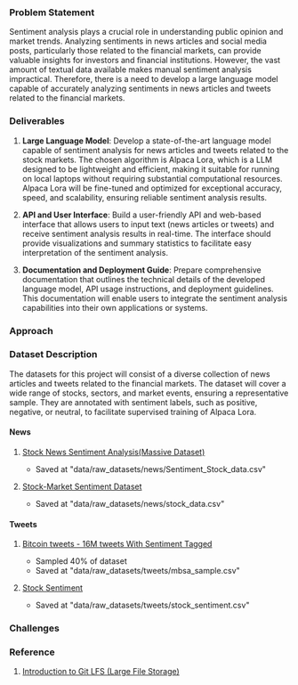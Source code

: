 ### Problem Statement

Sentiment analysis plays a crucial role in understanding public opinion and market trends. Analyzing sentiments in news articles and social media posts, particularly those related to the financial markets, can provide valuable insights for investors and financial institutions. However, the vast amount of textual data available makes manual sentiment analysis impractical. Therefore, there is a need to develop a large language model capable of accurately analyzing sentiments in news articles and tweets related to the financial markets.

### Deliverables

1. **Large Language Model**: Develop a state-of-the-art language model capable of sentiment analysis for news articles and tweets related to the stock markets. The chosen algorithm is Alpaca Lora, which is a LLM designed to be lightweight and efficient, making it suitable for running on local laptops without requiring substantial computational resources. Alpaca Lora will be fine-tuned and optimized for exceptional accuracy, speed, and scalability, ensuring reliable sentiment analysis results.

2. **API and User Interface**: Build a user-friendly API and web-based interface that allows users to input text (news articles or tweets) and receive sentiment analysis results in real-time. The interface should provide visualizations and summary statistics to facilitate easy interpretation of the sentiment analysis.

3. **Documentation and Deployment Guide**: Prepare comprehensive documentation that outlines the technical details of the developed language model, API usage instructions, and deployment guidelines. This documentation will enable users to integrate the sentiment analysis capabilities into their own applications or systems.

### Approach

### Dataset Description

The datasets for this project will consist of a diverse collection of news articles and tweets related to the financial markets. The dataset will cover a wide range of stocks, sectors, and market events, ensuring a representative sample. They are annotated with sentiment labels, such as positive, negative, or neutral, to facilitate supervised training of Alpaca Lora.

#### News

1. [Stock News Sentiment Analysis(Massive Dataset)](https://www.kaggle.com/datasets/avisheksood/stock-news-sentiment-analysismassive-dataset)
    - Saved at "data/raw_datasets/news/Sentiment_Stock_data.csv"

2. [Stock-Market Sentiment Dataset](https://www.kaggle.com/datasets/yash612/stockmarket-sentiment-dataset)
    - Saved at "data/raw_datasets/news/stock_data.csv"

#### Tweets

1. [Bitcoin tweets - 16M tweets With Sentiment Tagged](https://www.kaggle.com/datasets/gauravduttakiit/bitcoin-tweets-16m-tweets-with-sentiment-tagged)
    - Sampled 40% of dataset
    - Saved at "data/raw_datasets/tweets/mbsa_sample.csv"

2. [Stock Sentiment](https://www.kaggle.com/datasets/purvitsharma/stock-sentiment)
    - Saved at "data/raw_datasets/tweets/stock_sentiment.csv"

### Challenges

### Reference

1. [Introduction to Git LFS (Large File Storage)](https://www.youtube.com/watch?v=xPFLAAhuGy0&ab_channel=DanGitschooldude)